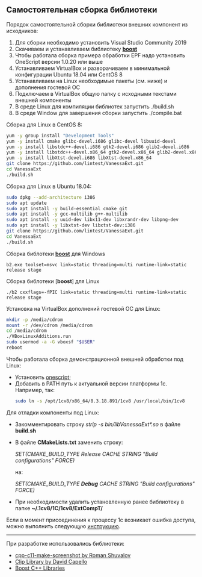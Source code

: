 ## Самостоятельная сборка библиотеки

Порядок самостоятельной сборки библиотеки внешних компонент из исходников:
1. Для сборки необходимо установить Visual Studio Community 2019
2. Скачиваем и устанавливаем библиотеку [**boost**](http://www.boost.org/users/download/)
3. Чтобы работала сборка примера обработки EPF надо установить OneScript версии 1.0.20 или выше
4. Устанавливаем VirtualBox и разворачиваем в минимальной конфигурации Ubuntu 18.04 или CentOS 8
5. Устанавливаем на Linux необходимые пакеты (см. ниже) и дополнения гостевой ОС
6. Подключаем в VirtualBox общую папку с исходными текстами внешней компоненты
7. В среде Linux для компиляции библиотек запустить ./build.sh
8. В среде Window для завершения сборки запустить ./compile.bat

Сборка для Linux в CentOS 8:
```bash
yum -y group install "Development Tools"
yum -y install cmake glibc-devel.i686 glibc-devel libuuid-devel
yum -y install libstdc++-devel.i686 gtk2-devel.i686 glib2-devel.i686
yum -y install libstdc++-devel.x86_64 gtk2-devel.x86_64 glib2-devel.x86_64
yum -y install libXtst-devel.i686 libXtst-devel.x86_64
git clone https://github.com/lintest/VanessaExt.git
cd VanessaExt
./build.sh
```

Сборка для Linux в Ubuntu 18.04:
```bash
sudo dpkg --add-architecture i386
sudo apt update
sudo apt install -y build-essential cmake git
sudo apt install -y gcc-multilib g++-multilib
sudo apt install -y uuid-dev libx11-dev libxrandr-dev libpng-dev
sudo apt install -y libxtst-dev libxtst-dev:i386
git clone https://github.com/lintest/VanessaExt.git
cd VanessaExt
./build.sh
```

Сборка библотеки [**boost**](https://www.boost.org/doc/libs/1_72_0/more/getting_started/windows.html#prepare-to-use-a-boost-library-binary) для Windows
```Batchfile
b2.exe toolset=msvc link=static threading=multi runtime-link=static release stage
```

Сборка библотеки [**boost**] для Linux
```Batchfile
./b2 cxxflags=-fPIC link=static threading=multi runtime-link=static release stage
```

Установка на VirtualBox дополнений гостевой ОС для Linux:
```bash
mkdir -p /media/cdrom
mount -r /dev/cdrom /media/cdrom
cd /media/cdrom
./VBoxLinuxAdditions.run
sudo usermod -a -G vboxsf "$USER"
reboot
```

Чтобы работала сборка демонстрационной внешней обработки под Linux:
+ Установить [onescript](https://oscript.io/);
+ Добавить в PATH путь к актуальной версии платформы 1с.
  Например, так:
  ```bash
  sudo ln -s /opt/1cv8/x86_64/8.3.18.891/1cv8 /usr/local/bin/1cv8
  ```
  
Для отладки компоненты под Linux:
+ Закомментировать строку _strip -s bin/libVanessaExt*.so_ в файле **build.sh**
+ В файле **CMakeLists.txt** заменить строку:

    _SET(CMAKE_BUILD_TYPE Release CACHE STRING "Build configurations" FORCE)_

  на:
  
    _SET(CMAKE_BUILD_TYPE **Debug** CACHE STRING "Build configurations" FORCE)_
+ При необходимости удалить установленную ранее библиотеку в папке **~/.1cv8/1C/1cv8/ExtCompT/**

Если в момент присоединения к процессу 1с возникает ошибка доступа,
можно выполнить следующую [инструкцию](https://askubuntu.com/questions/41629/after-upgrade-gdb-wont-attach-to-process).

***

При разработке использовались библиотеки:
- [cpp-c11-make-screenshot by Roman Shuvalov](https://github.com/Butataki/cpp-x11-make-screenshot)
- [Clip Library by David Capello](https://github.com/dacap/clip)
- [Boost C++ Libraries](https://www.boost.org/)
